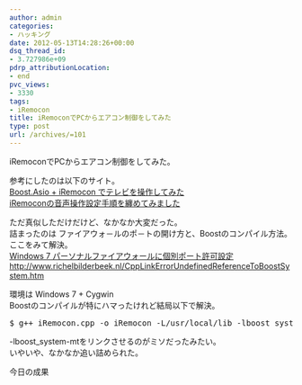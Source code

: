 ```yaml
---
author: admin
categories:
- ハッキング
date: 2012-05-13T14:28:26+00:00
dsq_thread_id:
- 3.727986e+09
pdrp_attributionLocation:
- end
pvc_views:
- 3330
tags:
- iRemocon
title: iRemoconでPCからエアコン制御をしてみた
type: post
url: /archives/=101
---
```


iRemoconでPCからエアコン制御をしてみた。

参考にしたのは以下のサイト。  
[Boost.Asio + iRemocon でテレビを操作してみた][1]  
[iRemoconの音声操作設定手順を纏めてみました][2]

ただ真似しただけだけど、なかなか大変だった。  
詰まったのは ファイアウォ－ルのポ－トの開け方と、Boostのコンパイル方法。  
ここをみて解決。  
[Windows 7 パーソナルファイアウォールに個別ポート許可設定][3]  
<http://www.richelbilderbeek.nl/CppLinkErrorUndefinedReferenceToBoostSystem.htm>

環境は Windows 7 + Cygwin  
Boostのコンパイルが特にハマったけれど結局以下で解決。

<pre>$ g++ iRemocon.cpp -o iRemocon -L/usr/local/lib -lboost_system-mt</pre>

-lboost_system-mtをリンクさせるのがミソだったみたい。  
いやいや、なかなか追い詰められた。

今日の成果

<div style="padding-bottom: 0px; margin: 0px; padding-left: 0px; padding-right: 0px; display: inline; float: none; padding-top: 0px" id="scid:5737277B-5D6D-4f48-ABFC-DD9C333F4C5D:13a41302-3706-41ba-8ac1-bae8037dbf96" class="wlWriterEditableSmartContent">
  <div>
  </div>
</div>

<div style="padding-bottom: 0px; margin: 0px; padding-left: 0px; padding-right: 0px; display: inline; float: none; padding-top: 0px" id="scid:5737277B-5D6D-4f48-ABFC-DD9C333F4C5D:70a092aa-3127-4f07-a49a-26dfe7452cc3" class="wlWriterEditableSmartContent">
  <div>
  </div>
</div>

 [1]: http://d.hatena.ne.jp/hecomi/20120109/1326112105
 [2]: http://zigsow.jp/portal/own_item_detail/181910/
 [3]: http://www.akakagemaru.info/port/windows7fwport.html